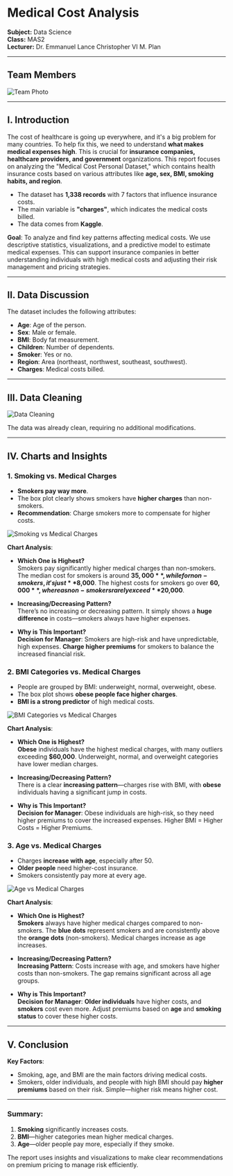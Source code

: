 # Medical Cost Analysis

**Subject:** Data Science  
**Class:** MAS2  
**Lecturer:** Dr. Emmanuel Lance Christopher VI M. Plan

---

## Team Members

![Team Photo](https://github.com/user-attachments/assets/b74ef97e-0826-4a53-94c5-641db8353f3e)

---

## I. Introduction

The cost of healthcare is going up everywhere, and it's a big problem for many countries. To help fix this, we need to understand **what makes medical expenses high**. This is crucial for **insurance companies, healthcare providers, and government** organizations. This report focuses on analyzing the "Medical Cost Personal Dataset," which contains health insurance costs based on various attributes like **age, sex, BMI, smoking habits, and region**.

- The dataset has **1,338 records** with 7 factors that influence insurance costs.
- The main variable is **"charges"**, which indicates the medical costs billed.
- The data comes from **Kaggle**.

**Goal**: To analyze and find key patterns affecting medical costs. We use descriptive statistics, visualizations, and a predictive model to estimate medical expenses. This can support insurance companies in better understanding individuals with high medical costs and adjusting their risk management and pricing strategies.

---

## II. Data Discussion

The dataset includes the following attributes:

- **Age**: Age of the person.
- **Sex**: Male or female.
- **BMI**: Body fat measurement.
- **Children**: Number of dependents.
- **Smoker**: Yes or no.
- **Region**: Area (northeast, northwest, southeast, southwest).
- **Charges**: Medical costs billed.

---

## III. Data Cleaning

![Data Cleaning](https://github.com/user-attachments/assets/8380c6ab-24e9-4a27-84cd-77063058214b)

The data was already clean, requiring no additional modifications.

---

## IV. Charts and Insights

### 1. Smoking vs. Medical Charges

- **Smokers pay way more**.
- The box plot clearly shows smokers have **higher charges** than non-smokers.
- **Recommendation**: Charge smokers more to compensate for higher costs.

![Smoking vs Medical Charges](https://github.com/user-attachments/assets/400166d9-384b-4f84-80c3-cfa311181709)

**Chart Analysis**:
- **Which One is Highest?**  
  Smokers pay significantly higher medical charges than non-smokers. The median cost for smokers is around **$35,000**, while for non-smokers, it's just **$8,000**. The highest costs for smokers go over **$60,000**, whereas non-smokers rarely exceed **$20,000**.
  
- **Increasing/Decreasing Pattern?**  
  There’s no increasing or decreasing pattern. It simply shows a **huge difference** in costs—smokers always have higher expenses.
  
- **Why is This Important?**  
  **Decision for Manager**: Smokers are high-risk and have unpredictable, high expenses. **Charge higher premiums** for smokers to balance the increased financial risk.

### 2. BMI Categories vs. Medical Charges

- People are grouped by BMI: underweight, normal, overweight, obese.
- The box plot shows **obese people face higher charges**.
- **BMI is a strong predictor** of high medical costs.

![BMI Categories vs Medical Charges](https://github.com/user-attachments/assets/ec0abee4-7214-4d00-b007-54f89cced786)

**Chart Analysis**:
- **Which One is Highest?**  
  **Obese** individuals have the highest medical charges, with many outliers exceeding **$60,000**. Underweight, normal, and overweight categories have lower median charges.
  
- **Increasing/Decreasing Pattern?**  
  There is a clear **increasing pattern**—charges rise with BMI, with **obese** individuals having a significant jump in costs.
  
- **Why is This Important?**  
  **Decision for Manager**: Obese individuals are high-risk, so they need higher premiums to cover the increased expenses. Higher BMI = Higher Costs = Higher Premiums.

### 3. Age vs. Medical Charges

- Charges **increase with age**, especially after 50.
- **Older people** need higher-cost insurance.
- Smokers consistently pay more at every age.

![Age vs Medical Charges](https://github.com/user-attachments/assets/85e7baca-e438-43b9-a7f9-5ddc387d20c5)

**Chart Analysis**:
- **Which One is Highest?**  
  **Smokers** always have higher medical charges compared to non-smokers. The **blue dots** represent smokers and are consistently above the **orange dots** (non-smokers). Medical charges increase as age increases.
  
- **Increasing/Decreasing Pattern?**  
  **Increasing Pattern**: Costs increase with age, and smokers have higher costs than non-smokers. The gap remains significant across all age groups.
  
- **Why is This Important?**  
  **Decision for Manager**: **Older individuals** have higher costs, and **smokers** cost even more. Adjust premiums based on **age** and **smoking status** to cover these higher costs.

---

## V. Conclusion

**Key Factors**:
- Smoking, age, and BMI are the main factors driving medical costs.
- Smokers, older individuals, and people with high BMI should pay **higher premiums** based on their risk. Simple—higher risk means higher cost.

---

### Summary:

1. **Smoking** significantly increases costs.
2. **BMI**—higher categories mean higher medical charges.
3. **Age**—older people pay more, especially if they smoke.

The report uses insights and visualizations to make clear recommendations on premium pricing to manage risk efficiently.

